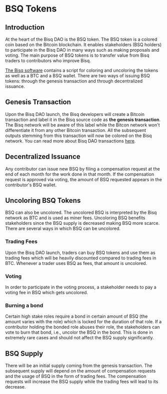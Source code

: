 # BSQ Tokens

## Introduction
At the heart of the Bisq DAO is the BSQ token. The BSQ token is a colored coin based on the Bitcoin blockchain. It enables stakeholders (BSQ holders) to participate in the Bisq DAO in many ways such as making proposals and voting. The main purpose of BSQ tokens is to transfer value from Bisq traders to contributors who improve Bisq. 

[The Bisq software](bisqsoftware.md) contains a script for coloring and uncoloring the tokens as well as a BTC and a BSQ wallet. There are two ways of issuing BSQ tokens: through the genesis transaction and through decentralized issuance.

## Genesis Transaction
Upon the Bisq DAO launch, the Bisq developers will create a Bitcoin transaction and label it in the Bisq source code as **the genesis transaction**. The Bisq network will be aware of this label while the Bitcon network won't differentiate it from any other Bitcoin transaction. All the subsequent outputs stemming from this transaction will now be colored on the Bisq network. You can read more about Bisq DAO transactions [here](bisqdaotx.md).

## Decentralized Issuance
Any contributor can issue new BSQ by filing a compensation request at the end of each month for the work done in that month. If the compensation request is approved via voting, the amount of BSQ requested appears in the contributor's BSQ wallet.

## Uncoloring BSQ Tokens
BSQ can also be uncolored. The uncolored BSQ is interpreted by the Bisq network as BTC and is used as miner fees. Uncoloring BSQ benefits stakeholders since the BSQ supply is decreased making BSQ more scarce. There are several ways in which BSQ can be uncolored.

### Trading Fees
Upon the Bisq DAO launch, traders can buy BSQ tokens and use them as trading fees which will be heavily discounted compared to trading fees in BTC. Whenever a trader uses BSQ as fees, that amount is uncolored.

### Voting
In order to participate in the voting process, a stakeholder needs to pay a voting fee in BSQ which gets uncolored.

### Burning a bond
Certain high stake roles require a bond in certain amount of BSQ (the amount varies with the role) which is locked for the duration of that role. If a contributor holding the bonded role abuses their role, the stakeholders can vote to burn that bond, i.e., uncolor the BSQ in the bond. This is done in extremely rare cases and should not affect the BSQ supply significantly.

## BSQ Supply
There will be an initial supply coming from the genesis transaction. The subsequent supply will depend on the amount of compensation requests and the usage of BSQ in the form of trading fees. The compensation requests will increase the BSQ supply while the trading fees will lead to its decrease. 



